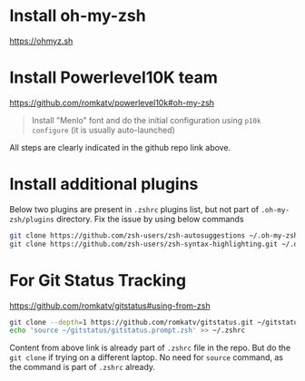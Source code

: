 # Install oh-my-zsh

https://ohmyz.sh

# Install Powerlevel10K team

https://github.com/romkatv/powerlevel10k#oh-my-zsh

> Install "Menlo" font and do the initial configuration using `p10k configure` (it is usually auto-launched)

All steps are clearly indicated in the github repo link above.

# Install additional plugins

Below two plugins are present in `.zshrc` plugins list, but not part of `.oh-my-zsh/plugins` directory.
Fix the issue by using below commands

```bash
git clone https://github.com/zsh-users/zsh-autosuggestions ~/.oh-my-zsh/custom/plugins/zsh-autosuggestions
git clone https://github.com/zsh-users/zsh-syntax-highlighting.git ~/.oh-my-zsh/custom/plugins/zsh-syntax-highlighting
```

# For Git Status Tracking

https://github.com/romkatv/gitstatus#using-from-zsh

```bash
git clone --depth=1 https://github.com/romkatv/gitstatus.git ~/gitstatus
echo 'source ~/gitstatus/gitstatus.prompt.zsh' >> ~/.zshrc
```

Content from above link is already part of `.zshrc` file in the repo.
But do the `git clone` if trying on a different laptop.
No need for `source` command, as the command is part of `.zshrc` already.
